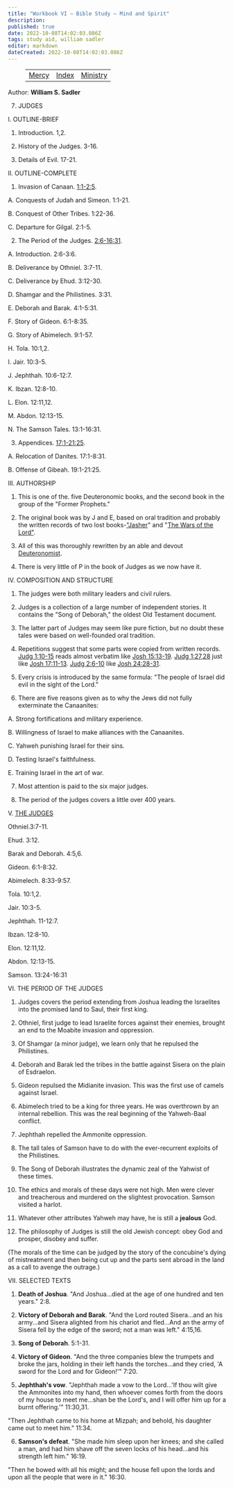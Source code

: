 ```yaml
---
title: "Workbook VI — Bible Study — Mind and Spirit"
description: 
published: true
date: 2022-10-08T14:02:03.086Z
tags: study aid, william sadler
editor: markdown
dateCreated: 2022-10-08T14:02:03.086Z
---
```


<figure class="table chapter-navigator">
	<table>
		<tbody>
		<tr>
			<td><a href="/en/William_S_Sadler/Workbook_6_Bible_Study/Mercy">Mercy</a></td>
			<td><a href="/en/William_S_Sadler/Workbook_6_Bible_Study/Index">Index</a></td>
			<td><a href="/en/William_S_Sadler/Workbook_6_Bible_Study/Ministry">Ministry</a></td>
		</tr>
		</tbody>
	</table>
</figure>

Author: **William S. Sadler**


7. JUDGES

I. OUTLINE-BRIEF

1. Introduction. 1,2.

2. History of the Judges. 3-16.

3. Details of Evil. 17-21.

II. OUTLINE-COMPLETE

1. Invasion of Canaan. [1:1-2:5](/en/Bible/Judges/1#v1).

A. Conquests of Judah and Simeon. 1:1-21.

B. Conquest of Other Tribes. 1:22-36.

C. Departure for Gilgal. 2:1-5.

2. The Period of the Judges. [2:6-16:31](/en/Bible/Judges/2#v6).

A. Introduction. 2:6-3:6.

B. Deliverance by Othniel. 3:7-11.

C. Deliverance by Ehud. 3:12-30.

D. Shamgar and the Philistines. 3:31.

E. Deborah and Barak. 4:1-5:31.

F. Story of Gideon. 6:1-8:35.

G. Story of Abimelech. 9:1-57.

H. Tola. 10:1,2.

I. Jair. 10:3-5.

J. Jephthah. 10:6-12:7.

K. Ibzan. 12:8-10.

L. Elon. 12:11,12.

M. Abdon. 12:13-15.

N. The Samson Tales. 13:1-16:31.

3. Appendices. [17:1-21:25](/en/Bible/Judges/17#v1).

A. Relocation of Danites. 17:1-8:31.

B. Offense of Gibeah. 19:1-21:25.

III. AUTHORSHIP

1. This is one of the. five Deuteronomic books, and the second book in the group of the "Former Prophets."

2. The original book was by J and E, based on oral tradition and probably the written records of two lost books-["Jasher](https://en.wikipedia.org/wiki/Book_of_Jasher_%28Biblical_references%29)" and "[The Wars of the Lord"](https://en.wikipedia.org/wiki/Book_of_the_Wars_of_the_Lord).

3. All of this was thoroughly rewritten by an able and devout [Deuteronomist](https://en.wikipedia.org/wiki/Deuteronomist).

4. There is very little of P in the book of Judges as we now have it.

IV. COMPOSITION AND STRUCTURE

1. The judges were both military leaders and civil rulers.

2. Judges is a collection of a large number of independent stories. It contains the "Song of Deborah," the oldest Old Testament document.

3. The latter part of Judges may seem like pure fiction, but no doubt these tales were based on well-founded oral tradition.

4. Repetitions suggest that some parts were copied from written records. [Judg 1:10-15](/en/Bible/Judges/1#v10) reads almost verbatim like [Josh 15:13-19](/en/Bible/Joshua/15#v13). [Judg 1:27,28](/en/Bible/Judges/1#v27) just like [Josh 17:11-13](/en/Bible/Joshua/17#v11). [Judg 2:6-10](/en/Bible/Judges/2#v6) like [Josh 24:28-31](/en/Bible/Joshua/24#v28).

5. Every crisis is introduced by the same formula: "The people of Israel did evil in the sight of the Lord."

6. There are five reasons given as to why the Jews did not fully exterminate the Canaanites:

A. Strong fortifications and military experience.

B. Willingness of Israel to make alliances with the Canaanites.

C. Yahweh punishing Israel for their sins.

D. Testing Israel's faithfulness.

E. Training Israel in the art of war.

7. Most attention is paid to the six major judges.

8. The period of the judges covers a little over 400 years.

V. [THE JUDGES](/en/Bible/Judges/3.htm)

Othniel.3:7-11.

Ehud. 3:12.

Barak and Deborah. 4:5,6.

Gideon. 6:1-8:32.

Abimelech. 8:33-9:57.

Tola. 10:1,2.

Jair. 10:3-5.

Jephthah. 11-12:7.

Ibzan. 12:8-10.

Elon. 12:11,12.

Abdon. 12:13-15.

Samson. 13:24-16:31

VI. THE PERIOD OF THE JUDGES

1. Judges covers the period extending from Joshua leading the Israelites into the promised land to Saul, their first king.

2. Othniel, first judge to lead Israelite forces against their enemies, brought an end to the Moabite invasion and oppression.

3. Of Shamgar (a minor judge), we learn only that he repulsed the Philistines.

4. Deborah and Barak led the tribes in the battle against Sisera on the plain of Esdraelon.

5. Gideon repulsed the Midianite invasion. This was the first use of camels against Israel.

6. Abimelech tried to be a king for three years. He was overthrown by an internal rebellion. This was the real beginning of the Yahweh-Baal conflict.

7. Jephthah repelled the Ammonite oppression.

8. The tall tales of Samson have to do with the ever-recurrent exploits of the Philistines.

9. The Song of Deborah illustrates the dynamic zeal of the Yahwist of these times.

10. The ethics and morals of these days were not high. Men were clever and treacherous and murdered on the slightest provocation. Samson visited a harlot.

11. Whatever other attributes Yahweh may have, he is still a **jealous** God.

12. The philosophy of Judges is still the old Jewish concept: obey God and prosper, disobey and suffer.

(The morals of the time can be judged by the story of the concubine's dying of mistreatment and then being cut up and the parts sent abroad in the land as a call to avenge the outrage.)

VII. SELECTED TEXTS

1. **Death of Joshua**. "And Joshua...died at the age of one hundred and ten years." 2:8.

2. **Victory of Deborah and Barak**. "And the Lord routed Sisera...and an his army...and Sisera alighted from his chariot and fled...And an the army of Sisera fell by the edge of the sword; not a man was left." 4:15,16.

3. **Song of Deborah**. 5:1-31.

4. **Victory of Gideon**. "And the three companies blew the trumpets and broke the jars, holding in their left hands the torches...and they cried, 'A sword for the Lord and for Gideon!'" 7:20.

5. **Jephthah's vow**. "Jephthah made a vow to the Lord...'If thou wilt give the Ammonites into my hand, then whoever comes forth from the doors of my house to meet me...shan be the Lord's, and I will offer him up for a burnt offering.'" 11:30,31.

"Then Jephthah came to his home at Mizpah; and behold, his daughter came out to meet him." 11:34.

6. **Samson's defeat**. "She made him sleep upon her knees; and she called a man, and had him shave off the seven locks of his head...and his strength left him." 16:19.

"Then he bowed with all his might; and the house fell upon the lords and upon all the people that were in it." 16:30.


<br>

